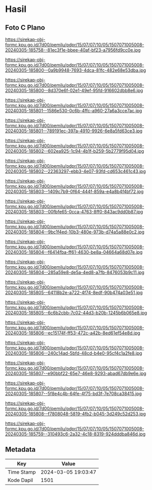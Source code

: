 # Hasil

## Foto C Plano

https://sirekap-obj-formc.kpu.go.id/7d00/pemilu/pdpr/15/07/07/10/05/1507071005008-20240305-185758--81ec3f1e-bbee-40af-bf23-a7956fd9cc0e.jpg

https://sirekap-obj-formc.kpu.go.id/7d00/pemilu/pdpr/15/07/07/10/05/1507071005008-20240305-185800--0a9b9948-7693-4dca-81fc-482e68e53dba.jpg

https://sirekap-obj-formc.kpu.go.id/7d00/pemilu/pdpr/15/07/07/10/05/1507071005008-20240305-185800--8d370e6f-02e1-49ef-95fd-916602dbb8e6.jpg

https://sirekap-obj-formc.kpu.go.id/7d00/pemilu/pdpr/15/07/07/10/05/1507071005008-20240305-185801--1586e530-0c6b-4ffc-a960-27a6a3cce7ac.jpg

https://sirekap-obj-formc.kpu.go.id/7d00/pemilu/pdpr/15/07/07/10/05/1507071005008-20240305-185801--789191ec-397a-4910-9926-6e8a5fd63ce3.jpg

https://sirekap-obj-formc.kpu.go.id/7d00/pemilu/pdpr/15/07/07/10/05/1507071005008-20240305-185802--602ea925-1c94-4b1f-b259-5b2779f95d04.jpg

https://sirekap-obj-formc.kpu.go.id/7d00/pemilu/pdpr/15/07/07/10/05/1507071005008-20240305-185802--22363297-ebb3-4e07-93fd-cd653c461c43.jpg

https://sirekap-obj-formc.kpu.go.id/7d00/pemilu/pdpr/15/07/07/10/05/1507071005008-20240305-185803--1409c7b9-0f64-444f-859a-e4a8b4f4bf72.jpg

https://sirekap-obj-formc.kpu.go.id/7d00/pemilu/pdpr/15/07/07/10/05/1507071005008-20240305-185803--00fbfe65-0cca-4763-8ff0-843ac9dd0b87.jpg

https://sirekap-obj-formc.kpu.go.id/7d00/pemilu/pdpr/15/07/07/10/05/1507071005008-20240305-185804--9bc1f4ed-10b3-480e-973b-d74a5a88e0c2.jpg

https://sirekap-obj-formc.kpu.go.id/7d00/pemilu/pdpr/15/07/07/10/05/1507071005008-20240305-185804--f6414fba-ff61-4630-be8a-04664a68d07e.jpg

https://sirekap-obj-formc.kpu.go.id/7d00/pemilu/pdpr/15/07/07/10/05/1507071005008-20240305-185804--285a59e8-de5a-4ed8-a7fb-8476053b9c11.jpg

https://sirekap-obj-formc.kpu.go.id/7d00/pemilu/pdpr/15/07/07/10/05/1507071005008-20240305-185805--64118b2e-a722-4f74-8edf-90b474a03e51.jpg

https://sirekap-obj-formc.kpu.go.id/7d00/pemilu/pdpr/15/07/07/10/05/1507071005008-20240305-185805--6c6b2cbb-7c02-44d3-b20b-1245b6b065e8.jpg

https://sirekap-obj-formc.kpu.go.id/7d00/pemilu/pdpr/15/07/07/10/05/1507071005008-20240305-185806--ec15174f-ff53-472c-a42b-8ed61ef54e8d.jpg

https://sirekap-obj-formc.kpu.go.id/7d00/pemilu/pdpr/15/07/07/10/05/1507071005008-20240305-185806--240c14ad-5bfd-48cd-b4e0-95cf4c1a2fe8.jpg

https://sirekap-obj-formc.kpu.go.id/7d00/pemilu/pdpr/15/07/07/10/05/1507071005008-20240305-185807--e90bbf22-65e7-46e8-9293-abad67db9e6e.jpg

https://sirekap-obj-formc.kpu.go.id/7d00/pemilu/pdpr/15/07/07/10/05/1507071005008-20240305-185807--5f8e4c4b-64fe-4f75-bd3f-7e708ca38415.jpg

https://sirekap-obj-formc.kpu.go.id/7d00/pemilu/pdpr/15/07/07/10/05/1507071005008-20240305-185808--f7808048-5819-4fb2-b045-3d249c52d253.jpg

https://sirekap-obj-formc.kpu.go.id/7d00/pemilu/pdpr/15/07/07/10/05/1507071005008-20240305-185759--310493c6-2a32-4c18-8319-924dddba846d.jpg


## Metadata

| Key        | Value               |
| ---------- | ------------------- |
| Time Stamp | 2024-03-05 19:03:47 |
| Kode Dapil | 1501                |



